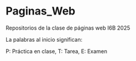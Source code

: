 # Paginas_Web
Repositorios de la clase de páginas web I6B 2025

La palabras al inicio significan:

P: Práctica en clase,
T: Tarea,
E: Examen
